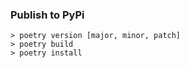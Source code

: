 ### Publish to PyPi

```shell
> poetry version [major, minor, patch]
> poetry build
> poetry install
```